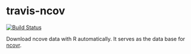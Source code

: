 # travis-ncov

[![Build Status](https://travis-ci.org/pzhaonet/travis-ncovk.svg?branch=master)](https://travis-ci.org/pzhaonet/travis-ncov)

Download ncove data with R automatically. It serves as the data base for [ncovr](https://github.com/pzhaonet/ncovr).
